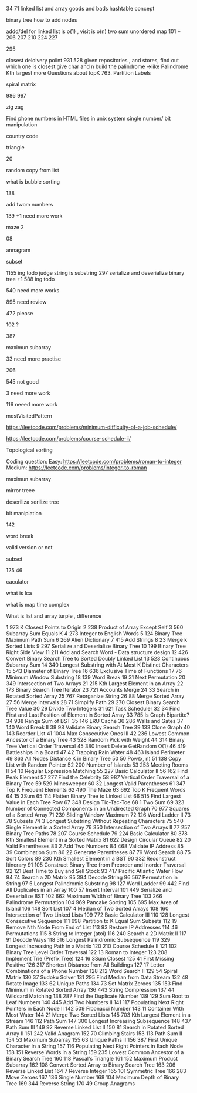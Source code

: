 34
71
linked list and array goods and bads
hashtable concept

binary tree how to add nodes 

addd/del for linked list is o(1)   , visit is o(n)
two sum unordered map
101 +
206
207
210
224
227

295

closest deloivery poiint 
931
528
given repositories , and stores, find out which one is closest
give char and n build the palindrome ->like
Palindrome
Kth largest
more Questions about topK
763. Partition Labels

spiral matrix

986
997

zig zag

Find phone numbers in HTML files in unix system
single number/ bit manipulation

country code 

triangle 

20

random copy from list 

what is bubble sorting 

138

add twom numbers 

139 +1 need more work 


maze 2


08

annagram

subset

1155 ing todo
judge string is substring 
297  serialize and deserialize binary tree +1
588 ing todo

540 need more works

895 need review 

472 please

102  ?

387

maximun subarray

33  need more practise 


206

545  not good 

3 need more work

116 neeed more work 



mostVisitedPattern


https://leetcode.com/problems/minimum-difficulty-of-a-job-schedule/

 https://leetcode.com/problems/course-schedule-ii/

Topological sorting


Coding question:
Easy: https://leetcode.com/problems/roman-to-integer
Medium: https://leetcode.com/problems/integer-to-roman


maximun subarray

mirror treee 

deseriliza serilize tree 

bit maniplation 


142


word break

valid version or not 

subset 

125  46 

caculator 

what is lca 

what is map time complex 

What is list and array turple , difference 


1	973	K Closest Points to Origin
2	238	Product of Array Except Self
3	560	Subarray Sum Equals K
4	273	Integer to English Words
5	124	Binary Tree Maximum Path Sum
6	269	Alien Dictionary
7	415	Add Strings
8	23	Merge k Sorted Lists
9	297	Serialize and Deserialize Binary Tree
10	199	Binary Tree Right Side View
11	211	Add and Search Word - Data structure design
12	426	Convert Binary Search Tree to Sorted Doubly Linked List
13	523	Continuous Subarray Sum
14	340	Longest Substring with At Most K Distinct Characters
15	543	Diameter of Binary Tree
16	636	Exclusive Time of Functions
17	76	Minimum Window Substring
18	139	Word Break
19	31	Next Permutation
20	349	Intersection of Two Arrays
21	215	Kth Largest Element in an Array
22	173	Binary Search Tree Iterator
23	721	Accounts Merge
24	33	Search in Rotated Sorted Array
25	767	Reorganize String
26	88	Merge Sorted Array
27	56	Merge Intervals
28	71	Simplify Path
29	270	Closest Binary Search Tree Value
30	29	Divide Two Integers
31	621	Task Scheduler
32	34	Find First and Last Position of Element in Sorted Array
33	785	Is Graph Bipartite?
34	938	Range Sum of BST
35	146	LRU Cache
36	286	Walls and Gates
37	140	Word Break II
38	98	Validate Binary Search Tree
39	133	Clone Graph
40	143	Reorder List
41	1004	Max Consecutive Ones III
42	236	Lowest Common Ancestor of a Binary Tree
43	528	Random Pick with Weight
44	314	Binary Tree Vertical Order Traversal
45	380	Insert Delete GetRandom O(1)
46	419	Battleships in a Board
47	42	Trapping Rain Water
48	463	Island Perimeter
49	863	All Nodes Distance K in Binary Tree
50	50	Pow(x, n)
51	138	Copy List with Random Pointer
52	200	Number of Islands
53	253	Meeting Rooms II
54	10	Regular Expression Matching
55	227	Basic Calculator II
56	162	Find Peak Element
57	277	Find the Celebrity
58	987	Vertical Order Traversal of a Binary Tree
59	529	Minesweeper
60	32	Longest Valid Parentheses
61	347	Top K Frequent Elements
62	490	The Maze
63	692	Top K Frequent Words
64	15	3Sum
65	114	Flatten Binary Tree to Linked List
66	515	Find Largest Value in Each Tree Row
67	348	Design Tic-Tac-Toe
68	1	Two Sum
69	323	Number of Connected Components in an Undirected Graph
70	977	Squares of a Sorted Array
71	239	Sliding Window Maximum
72	126	Word Ladder II
73	78	Subsets
74	3	Longest Substring Without Repeating Characters
75	540	Single Element in a Sorted Array
76	350	Intersection of Two Arrays II
77	257	Binary Tree Paths
78	207	Course Schedule
79	224	Basic Calculator
80	378	Kth Smallest Element in a Sorted Matrix
81	622	Design Circular Queue
82	20	Valid Parentheses
83	2	Add Two Numbers
84	468	Validate IP Address
85	39	Combination Sum
86	22	Generate Parentheses
87	79	Word Search
88	75	Sort Colors
89	230	Kth Smallest Element in a BST
90	332	Reconstruct Itinerary
91	105	Construct Binary Tree from Preorder and Inorder Traversal
92	121	Best Time to Buy and Sell Stock
93	417	Pacific Atlantic Water Flow
94	74	Search a 2D Matrix
95	394	Decode String
96	567	Permutation in String
97	5	Longest Palindromic Substring
98	127	Word Ladder
99	442	Find All Duplicates in an Array
100	57	Insert Interval
101	449	Serialize and Deserialize BST
102	662	Maximum Width of Binary Tree
103	266	Palindrome Permutation
104	969	Pancake Sorting
105	695	Max Area of Island
106	148	Sort List
107	4	Median of Two Sorted Arrays
108	160	Intersection of Two Linked Lists
109	772	Basic Calculator III
110	128	Longest Consecutive Sequence
111	698	Partition to K Equal Sum Subsets
112	19	Remove Nth Node From End of List
113	93	Restore IP Addresses
114	46	Permutations
115	8	String to Integer (atoi)
116	240	Search a 2D Matrix II
117	91	Decode Ways
118	516	Longest Palindromic Subsequence
119	329	Longest Increasing Path in a Matrix
120	210	Course Schedule II
121	102	Binary Tree Level Order Traversal
122	13	Roman to Integer
123	208	Implement Trie (Prefix Tree)
124	16	3Sum Closest
125	41	First Missing Positive
126	317	Shortest Distance from All Buildings
127	17	Letter Combinations of a Phone Number
128	212	Word Search II
129	54	Spiral Matrix
130	37	Sudoku Solver
131	295	Find Median from Data Stream
132	48	Rotate Image
133	62	Unique Paths
134	73	Set Matrix Zeroes
135	153	Find Minimum in Rotated Sorted Array
136	443	String Compression
137	44	Wildcard Matching
138	287	Find the Duplicate Number
139	129	Sum Root to Leaf Numbers
140	445	Add Two Numbers II
141	117	Populating Next Right Pointers in Each Node II
142	509	Fibonacci Number
143	11	Container With Most Water
144	21	Merge Two Sorted Lists
145	703	Kth Largest Element in a Stream
146	112	Path Sum
147	300	Longest Increasing Subsequence
148	437	Path Sum III
149	92	Reverse Linked List II
150	81	Search in Rotated Sorted Array II
151	242	Valid Anagram
152	70	Climbing Stairs
153	113	Path Sum II
154	53	Maximum Subarray
155	63	Unique Paths II
156	387	First Unique Character in a String
157	116	Populating Next Right Pointers in Each Node
158	151	Reverse Words in a String
159	235	Lowest Common Ancestor of a Binary Search Tree
160	118	Pascal's Triangle
161	152	Maximum Product Subarray
162	108	Convert Sorted Array to Binary Search Tree
163	206	Reverse Linked List
164	7	Reverse Integer
165	101	Symmetric Tree
166	283	Move Zeroes
167	136	Single Number
168	104	Maximum Depth of Binary Tree
169	344	Reverse String
170	49	Group Anagrams
		


